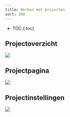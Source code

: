 ```yaml
---
title: Werken met projecten
sort: 300
---
```


* TOC
{:toc}

## Projectoverzicht

<img src='/assets/images/screenshots/medo/projectoverzicht.png' />

## Projectpagina

<img src='/assets/images/screenshots/medo/projectpagina.png' />

## Projectinstellingen

<img src='/assets/images/screenshots/medo/projectinstellingen.png' />
